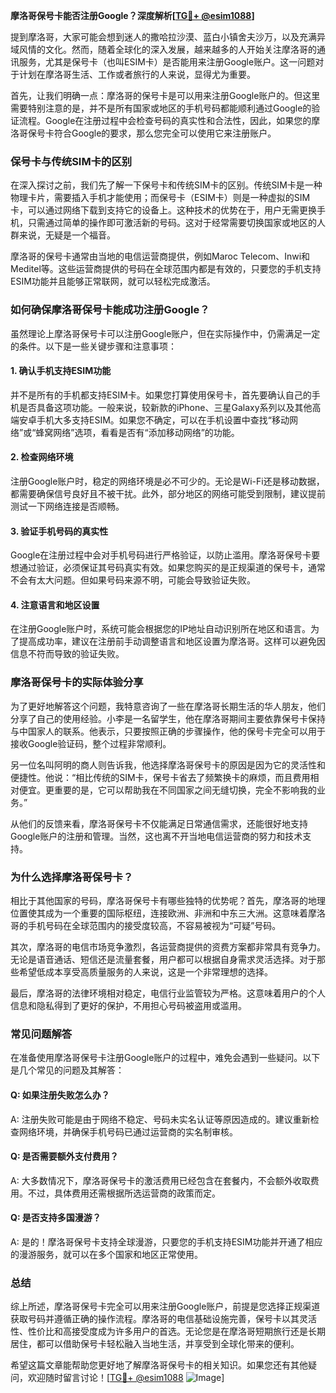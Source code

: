 **摩洛哥保号卡能否注册Google？深度解析[[TG💪+ @esim1088](https://t.me/s/esim1088)]**

提到摩洛哥，大家可能会想到迷人的撒哈拉沙漠、蓝白小镇舍夫沙万，以及充满异域风情的文化。然而，随着全球化的深入发展，越来越多的人开始关注摩洛哥的通讯服务，尤其是保号卡（也叫ESIM卡）是否能用来注册Google账户。这一问题对于计划在摩洛哥生活、工作或者旅行的人来说，显得尤为重要。

首先，让我们明确一点：摩洛哥的保号卡是可以用来注册Google账户的。但这里需要特别注意的是，并不是所有国家或地区的手机号码都能顺利通过Google的验证流程。Google在注册过程中会检查号码的真实性和合法性，因此，如果您的摩洛哥保号卡符合Google的要求，那么您完全可以使用它来注册账户。

### **保号卡与传统SIM卡的区别**

在深入探讨之前，我们先了解一下保号卡和传统SIM卡的区别。传统SIM卡是一种物理卡片，需要插入手机才能使用；而保号卡（ESIM卡）则是一种虚拟的SIM卡，可以通过网络下载到支持它的设备上。这种技术的优势在于，用户无需更换手机，只需通过简单的操作即可激活新的号码。这对于经常需要切换国家或地区的人群来说，无疑是一个福音。

摩洛哥的保号卡通常由当地的电信运营商提供，例如Maroc Telecom、Inwi和Meditel等。这些运营商提供的号码在全球范围内都是有效的，只要您的手机支持ESIM功能并且能够正常联网，就可以轻松完成激活。

### **如何确保摩洛哥保号卡能成功注册Google？**

虽然理论上摩洛哥保号卡可以注册Google账户，但在实际操作中，仍需满足一定的条件。以下是一些关键步骤和注意事项：

#### **1. 确认手机支持ESIM功能**
并不是所有的手机都支持ESIM卡。如果您打算使用保号卡，首先要确认自己的手机是否具备这项功能。一般来说，较新款的iPhone、三星Galaxy系列以及其他高端安卓手机大多支持ESIM。如果您不确定，可以在手机设置中查找“移动网络”或“蜂窝网络”选项，看看是否有“添加移动网络”的功能。

#### **2. 检查网络环境**
注册Google账户时，稳定的网络环境是必不可少的。无论是Wi-Fi还是移动数据，都需要确保信号良好且不被干扰。此外，部分地区的网络可能受到限制，建议提前测试一下网络连接是否顺畅。

#### **3. 验证手机号码的真实性**
Google在注册过程中会对手机号码进行严格验证，以防止滥用。摩洛哥保号卡要想通过验证，必须保证其号码真实有效。如果您购买的是正规渠道的保号卡，通常不会有太大问题。但如果号码来源不明，可能会导致验证失败。

#### **4. 注意语言和地区设置**
在注册Google账户时，系统可能会根据您的IP地址自动识别所在地区和语言。为了提高成功率，建议在注册前手动调整语言和地区设置为摩洛哥。这样可以避免因信息不符而导致的验证失败。

### **摩洛哥保号卡的实际体验分享**

为了更好地解答这个问题，我特意咨询了一些在摩洛哥长期生活的华人朋友，他们分享了自己的使用经验。小李是一名留学生，他在摩洛哥期间主要依靠保号卡保持与中国家人的联系。他表示，只要按照正确的步骤操作，他的保号卡完全可以用于接收Google验证码，整个过程非常顺利。

另一位名叫阿明的商人则告诉我，他选择摩洛哥保号卡的原因是因为它的灵活性和便捷性。他说：“相比传统的SIM卡，保号卡省去了频繁换卡的麻烦，而且费用相对便宜。更重要的是，它可以帮助我在不同国家之间无缝切换，完全不影响我的业务。”

从他们的反馈来看，摩洛哥保号卡不仅能满足日常通信需求，还能很好地支持Google账户的注册和管理。当然，这也离不开当地电信运营商的努力和技术支持。

### **为什么选择摩洛哥保号卡？**

相比于其他国家的号码，摩洛哥保号卡有哪些独特的优势呢？首先，摩洛哥的地理位置使其成为一个重要的国际枢纽，连接欧洲、非洲和中东三大洲。这意味着摩洛哥的手机号码在全球范围内的接受度较高，不容易被视为“可疑”号码。

其次，摩洛哥的电信市场竞争激烈，各运营商提供的资费方案都非常具有竞争力。无论是语音通话、短信还是流量套餐，用户都可以根据自身需求灵活选择。对于那些希望低成本享受高质量服务的人来说，这是一个非常理想的选择。

最后，摩洛哥的法律环境相对稳定，电信行业监管较为严格。这意味着用户的个人信息和隐私得到了更好的保护，不用担心号码被盗用或滥用。

### **常见问题解答**

在准备使用摩洛哥保号卡注册Google账户的过程中，难免会遇到一些疑问。以下是几个常见的问题及其解答：

#### **Q: 如果注册失败怎么办？**
A: 注册失败可能是由于网络不稳定、号码未实名认证等原因造成的。建议重新检查网络环境，并确保手机号码已通过运营商的实名制审核。

#### **Q: 是否需要额外支付费用？**
A: 大多数情况下，摩洛哥保号卡的激活费用已经包含在套餐内，不会额外收取费用。不过，具体费用还需根据所选运营商的政策而定。

#### **Q: 是否支持多国漫游？**
A: 是的！摩洛哥保号卡支持全球漫游，只要您的手机支持ESIM功能并开通了相应的漫游服务，就可以在多个国家和地区正常使用。

### **总结**

综上所述，摩洛哥保号卡完全可以用来注册Google账户，前提是您选择正规渠道获取号码并遵循正确的操作流程。摩洛哥的电信基础设施完善，保号卡以其灵活性、性价比和高接受度成为许多用户的首选。无论您是在摩洛哥短期旅行还是长期居住，都可以借助保号卡轻松融入当地生活，并享受到全球化带来的便利。

希望这篇文章能帮助您更好地了解摩洛哥保号卡的相关知识。如果您还有其他疑问，欢迎随时留言讨论！[[TG💪+ @esim1088](https://t.me/s/esim1088) ![Image](https://i.postimg.cc/4NQfJmqS/Snipaste-2025-05-13-00-14-12.png)]